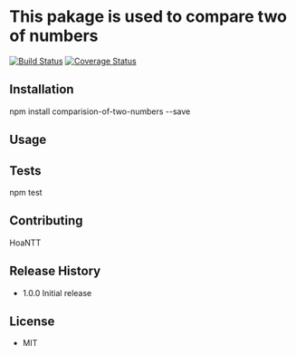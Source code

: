 # This pakage is used to compare two of numbers #

[![Build Status](https://travis-ci.org/gghoantt/comparison-of-two-numbers.svg?branch=master)](https://travis-ci.org/gghoantt/comparison-of-two-numbers)
[![Coverage Status](https://coveralls.io/repos/github/gghoantt/comparison-of-two-numbers/badge.svg?branch=master)](https://coveralls.io/github/gghoantt/comparison-of-two-numbers?branch=master)

## Installation

  npm install comparision-of-two-numbers --save

## Usage

## Tests

  npm test

## Contributing

HoaNTT

## Release History

* 1.0.0 Initial release

## License

* MIT
